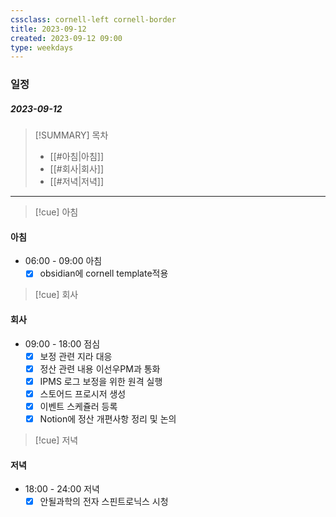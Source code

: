 ```yaml
---
cssclass: cornell-left cornell-border
title: 2023-09-12
created: 2023-09-12 09:00
type: weekdays
---
```

### 일정
##### 2023-09-12

> [!SUMMARY] 목차
> - [[#아침|아침]]
> - [[#회사|회사]]
> - [[#저녁|저녁]]

---
>[!cue] 아침
#### 아침
- 06:00 - 09:00 아침
	- [x] obsidian에 cornell template적용

>[!cue] 회사
#### 회사
- 09:00 - 18:00 점심
	- [x] 보정 관련 지라 대응
	- [x] 정산 관련 내용 이선우PM과 통화
	- [x] IPMS 로그 보정을 위한 원격 실행
	- [x] 스토어드 프로시저 생성
	- [x] 이벤트 스케쥴러 등록
	- [x] Notion에 정산 개편사항 정리 및 논의

>[!cue] 저녁
#### 저녁
- 18:00 - 24:00 저녁
	- [x] 안될과학의 전자 스핀트로닉스 시청
